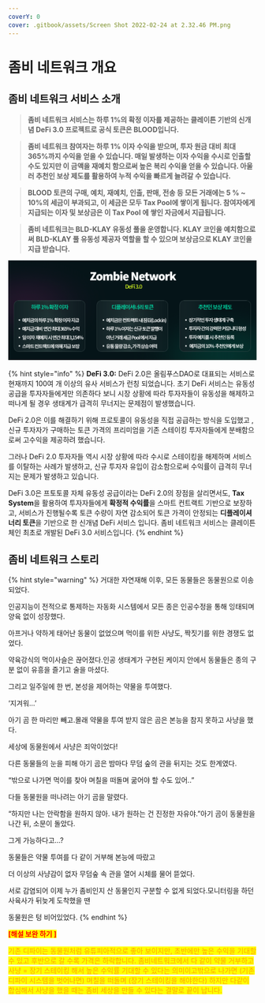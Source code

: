 ```yaml
---
coverY: 0
cover: .gitbook/assets/Screen Shot 2022-02-24 at 2.32.46 PM.png
---
```


# 좀비 네트워크 개요

## 좀비 네트워크 서비스 소개&#x20;

> **좀비 네트워크 서비스는 하루 1%의 확정 이자를 제공하는 클레이튼 기반의 신개념 DeFi 3.0 프로젝트로 공식 토큰은 BLOOD입니다.**

> **좀비 네트워크 참여자는 하루 1% 이자 수익을 받으며, 투자 원금 대비 최대 365%까지 수익을 얻을 수 있습니다. 매일 발생하는 이자 수익을 수시로 인출할 수도 있지만 이 금액을 재예치 함으로써 높은 복리 수익을 얻을 수 있습니다. 아울러 추천인 보상 제도를 활용하여 누적 수익을 빠르게 늘려갈 수 있습니다.**

> **BLOOD 토큰의 구매, 예치, 재예치, 인출, 판매, 전송 등 모든 거래에는 5 % \~ 10%의 세금이 부과되고, 이 세금은 모두 Tax Pool에 쌓이게 됩니다. 참여자에게 지급되는 이자 및 보상금은 이 Tax Pool 에 쌓인 자금에서 지급됩니다.**

> **좀비 네트워크는 BLD-KLAY 유동성 풀을 운영합니다. KLAY 코인을 예치함으로써 BLD-KLAY 풀 유동성 제공자 역할을 할 수 있으며 보상금으로 KLAY 코인을 지급 받습니다.**

![](.gitbook/assets/캡처.PNG)

{% hint style="info" %}
**DeFi 3.0:** DeFi 2.0은 올림푸스DAO로 대표되는 서비스로 현재까지 100여 개 이상의 유사 서비스가 런칭 되었습니다. 초기 DeFi 서비스는 유동성 공급을 투자자들에게만 의존하다 보니 시장 상황에 따라 투자자들이 유동성을 해제하고 떠나게 될 경우 생태계가 급격히 무너지는 문제점이 발생했습니다.&#x20;

DeFi 2.0은 이를 해결하기 위해 프로토콜이 유동성을 직접 공급하는 방식을 도입했고 , 신규 투자자가 구매하는 토큰 가격의 프리미엄을 기존 스테이킹 투자자들에게 분배함으로써 고수익을 제공하려 했습니다.&#x20;

그러나 DeFi 2.0 투자자들 역시 시장 상황에 따라 수시로 스테이킹을 해제하며 서비스를 이탈하는 사례가 발생하고, 신규 투자자 유입이 감소함으로써 수익률이 급격히 무너지는 문제가 발생하고 있습니다.&#x20;

DeFi 3.0은 프토토콜 자체 유동성 공급이라는 DeFi 2.0의 장점을 살리면서도, **Tax System**을 활용하여 투자자들에게 **확정적 수익률**을 스마트 컨트랙트 기반으로 보장하고, 서비스가 진행될수록 토큰 수량이 자연 감소되어 토큰 가격이 안정되는 **디플레이셔너리 토큰**을 기반으로 한 신개념 DeFi 서비스 입니다. 좀비 네트워크 서비스는 클레이튼 체인 최초로 개발된 DeFi 3.0 서비스입니다.
{% endhint %}

## 좀비 네트워크 스토리

{% hint style="warning" %}
거대한 자연재해 이후, 모든 동물들은 동물원으로 이송  되었다.

인공지능이 전적으로 통제하는 자동화 시스템에서 모든 종은 인공수정을 통해 잉태되며 양육 없이 성장했다.

아프거나 약하게 태어난 동물이 없었으며 먹이를 위한 사냥도, 짝짓기를 위한 경쟁도 없었다.

약육강식의 먹이사슬은 끊어졌다.인공 생태계가 구현된 케이지 안에서 동물들은 종의 구분 없이 유흥을 즐기고 술을 마셨다.

그리고 일주일에 한 번, 본성을 제어하는 약물을 투여했다.

‘지겨워...’

아기 곰 한 마리만 빼고.몰래 약물을 투여 받지 않은 곰은 본능을 참지 못하고 사냥을 했다.

세상에 동물원에서 사냥은 죄악이었다!

다른 동물들의 눈을 피해 아기 곰은 밤마다 무덤 숲의 관을 뒤지는 것도 한계였다.

“밖으로 나가면 먹이를 찾아 며칠을 떠돌며 굶어야 할 수도 있어..”

다들 동물원을 떠나려는 아기 곰을 말렸다.

“하지만 나는 안락함을 원하지 않아. 내가 원하는 건 진정한 자유야.”아기 곰이 동물원을 나간 뒤, 소문이 돌았다.

그게 가능하다고…?

동물들은 약물 투여를 다 같이 거부해 본능에 따랐고&#x20;

더 이상의 사냥감이 없자 무덤숲 속 관을 열어 시체를 물어 뜯었다.

서로 감염되어 이제 누가 좀비인지 산 동물인지 구분할 수 없게 되었다.모니터링을 하던 사육사가 뒤늦게 도착했을 땐

동물원은 텅 비어있었다.
{% endhint %}

<mark style="color:red;">**\[해설 보완 하기 ]**</mark>

<mark style="color:orange;">기존 디파이는 동물원처럼 유튜피아적으로 좋아 보이지만, 초반에만 높은 수익을 기대할 수 있고 후반으로 갈 수록 가격은 하락합니다.  좀비네트워크에서 다 같이 약물 거부하고 사냥 = 장기 스테이킹 해서 높은 수익률 기대할 수 있다는 의미이고밖으로 나가면 (기존 디파이 시스템을 벗어나면) 며칠을 떠돌며 (장기 스테이킹을 해야한다) 하지만 다같이 합심해서 사냥을 했을 때는 좀비 세상을 만들 수 있다는 결말로 끝이 납니다.</mark>
